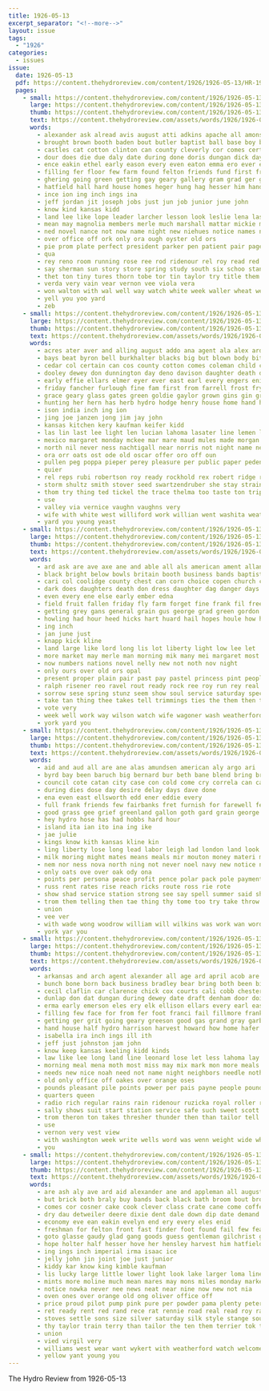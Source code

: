 ```yaml
---
title: 1926-05-13
excerpt_separator: "<!--more-->"
layout: issue
tags:
  - "1926"
categories:
  - issues
issue:
  date: 1926-05-13
  pdf: https://content.thehydroreview.com/content/1926/1926-05-13/HR-1926-05-13.pdf
  pages:
    - small: https://content.thehydroreview.com/content/1926/1926-05-13/small/HR-1926-05-13-01.jpg
      large: https://content.thehydroreview.com/content/1926/1926-05-13/large/HR-1926-05-13-01.jpg
      thumb: https://content.thehydroreview.com/content/1926/1926-05-13/thumbnails/HR-1926-05-13-01.jpg
      text: https://content.thehydroreview.com/assets/words/1926/1926-05-13/HR-1926-05-13-01.txt
      words:
        - alexander ask alread avis august atti adkins apache all amons abernathy avie and alien able alfred age ani are
        - brought brown booth baden bout butler baptist ball base boy big borrow bing but bars bill buy barnes bishop brief burkhalter bach bell best been ben blanks boys bridgeport both back below bollinger band board bring
        - castles cat cotton clinton can county cleverly cor comes certain cecil christian cord care come check cody cabin cox claas chas caddo came crane church cap center class company comet cade cheeks carl con close course city colleen
        - dour does die due daly date during done doris dungan dick day darnell dunn duce dress deal
        - ence eakin ethel early eason every even eaton emma ero ever eakins edna
        - filling fer floor few farm found felton friends fund first friday fate fresh fern for frances fair from fam farmer fee fore fame fly forger fone
        - ghering going green getting gay geary gallery gram grad ger gin giant game given george goodson good glad grounds
        - hatfield hall hard house homes heger hung hag hesser him hand harold high hamons hop hydro her held had hensley hem has herndon hai
        - ince ion ing inch ings ina
        - jeff jordan jit joseph jobs just jun job junior june john
        - know kind kansas kidd
        - land lee like lope leader larcher lesson look leslie lena last lloyd linen lights little lack lead livers lovely losing line lato live lay lor latch law
        - mean may magnolia members merle much marshall mattar mickie main mil many march must melvin mcfarlin monday morris mound maj moore miller made most mine
        - ned novel nance not now name night new niehues notice names noel nicely nen needs
        - over office off ork only ora ough oyster old ors
        - pie prom plate perfect president parker pen patient pair page place people poor piano pers plant pastor poe pope part pears pedro pickles pay paper pro post pare plan pest pink peo por plenty peggy pic prey potter pleasant
        - qua
        - rey reno room running rose ree rod ridenour rel roy read red rinearson rons rupp rolls row reading rom
        - say sherman sun story store spring study south six schoo stange show screen station share states school setting seats senior schon seed saturday sunday sam see street stairs sever star second sermon speaker selves sweet state supply son solo swift schools seven send sues start small ser stores sue salad smith seems sult season speed sans sake stand swe summ special shown standing soon speech speak she
        - thet ton tiny tures thorn tobe tor tin taylor try title them truly too ture table taken tax team tate talk town towns the turer take
        - verda very vain vear vernon vee viola vera
        - won walton with wal well way watch white week waller wheat wei wage want williams work wil worn wien went wilson wide ways war weit will win write wind wright weeks was wax weatherford wear warde
        - yell you yoo yard
        - zeb
    - small: https://content.thehydroreview.com/content/1926/1926-05-13/small/HR-1926-05-13-02.jpg
      large: https://content.thehydroreview.com/content/1926/1926-05-13/large/HR-1926-05-13-02.jpg
      thumb: https://content.thehydroreview.com/content/1926/1926-05-13/thumbnails/HR-1926-05-13-02.jpg
      text: https://content.thehydroreview.com/assets/words/1926/1926-05-13/HR-1926-05-13-02.txt
      words:
        - acres ater aver and alling august addo ana agent ala alex ard arm amos acre allie arthur alva are
        - bays beat byron bell burkhalter blacks big but blown body bitter best blanchard barrett buy boll barnard browne brought better bay born been bert brings buyers business bill bolls
        - cedar col certain can cos county cotton comes coleman child cal car chester clarence call cala caddo chick cone came clerk chas city cope claridge case close copeland caller
        - dooley dewey don dunnington day deno davison daughter death during dinn dun down demotte dukes
        - early effie ellars elmer eyer ever east earl every engers enid ernest entz end
        - friday fancher furlough fine fam first from farrell frost fry fail folk ford floyd for friends fewer friesen frank
        - grace geary glass gates green goldie gaylor grown gins gin grow greeson getting good gas gregg
        - hunting her hern has herb hydro hodge henry house home hand had hom herndon hon heen herman homes hest high hands hill hildebrand hei held hext
        - ison india inch ing ion
        - jing joe janzen jong jim jay john
        - kansas kitchen kery kaufman keifer kidd
        - las lin last lee light len lucian lahoma lasater line lemen ling laten lake lad laga lett live lees logan lemons lane levi large lawrence
        - mexico margaret monday mckee mar mare maud mules made morgan more many mackey mcalester mares money mauk myrick mary market morning much must means marion may miller maurice miss mee mote
        - north nil never ness nachtigall near norris not night name new now
        - ora orr oats ost ode old oscar offer oro off oun
        - pullen peg poppa pieper perey pleasure per public paper peden pleasant post port provine pankratz place pitzer pent pure pearl
        - quier
        - rel reps rubi robertson roy ready rockhold rex robert ridge rate russell run reynolds
        - storm shultz smith stover seed swartzendruber she stay strain safe sone states scot soc south sindy stewart sei school spain subject sister stare seare saturday seen sick son station ship simpson sun streets sax standing sunday sat shorter show special set sop staple schmidt
        - thom try thing ted tickel the trace thelma too taste ton triplett thea tay trip train thomas tom theron town thome
        - use
        - valley via vernice vaughn vaughns very
        - wife with white west williford work willian went washita weatherford wells waller week wesley wright was want winsor warkentin way well word will wilson
        - yard you young yeast
    - small: https://content.thehydroreview.com/content/1926/1926-05-13/small/HR-1926-05-13-03.jpg
      large: https://content.thehydroreview.com/content/1926/1926-05-13/large/HR-1926-05-13-03.jpg
      thumb: https://content.thehydroreview.com/content/1926/1926-05-13/thumbnails/HR-1926-05-13-03.jpg
      text: https://content.thehydroreview.com/assets/words/1926/1926-05-13/HR-1926-05-13-03.txt
      words:
        - ard ask are ave axe ane and able all als american ament alland audi america
        - black bright below bowls britain booth business bands baptist bankers bas brown bible berry braid bread been blue buy but big blond brings boy bridgeport bring
        - cari col coolidge county chest can corn choice copen church class college count cast come cake city charles cold colleen cedar coffee clinton christian clever call cool
        - dark does daughters death don dress daughter dag danger days dainty during day december
        - even every ene else early ember edna
        - field fruit fallen friday fly farm forget fine frank fil free fell fast few first from figures felton frost friends for fail felt fancy
        - getting grey gans general grain gus george grad green gordon griffin gov gray good
        - howling had hour heed hicks hart huard hail hopes houle how hes howard hen hemp held honey hand home has her half hare high
        - ing inch
        - jan june just
        - knapp kick kline
        - land large like lord long lis lot liberty light low lee let
        - more market may merle man morning mik many mei margaret most members mens made milk moore monday moat mcdonald
        - now numbers nations novel nelly new not noth nov night
        - only ours over old ors opal
        - present proper plain pair past pay pastel princess pint people pow pink peoples pastor pure president pope payne plenty
        - ralph risener reo ravel rout ready rock ree roy run rey real ray
        - sorrow sese spring stunz seem show soul service saturday special sunday she selling siege silks said salad spies sermon sarmiento straw sow state suit son school speak second style say story safe straws screen sea styles summer sweet sister sand socks strawberry silk subject small store season sun strange
        - take tan thing thee takes tell trimmings ties the them then toler title thy tuck than trust too
        - vote very
        - week well work way wilson watch wife wagoner wash weatherford wears with wain wear wines was wise win will white went
        - york yard you
    - small: https://content.thehydroreview.com/content/1926/1926-05-13/small/HR-1926-05-13-04.jpg
      large: https://content.thehydroreview.com/content/1926/1926-05-13/large/HR-1926-05-13-04.jpg
      thumb: https://content.thehydroreview.com/content/1926/1926-05-13/thumbnails/HR-1926-05-13-04.jpg
      text: https://content.thehydroreview.com/assets/words/1926/1926-05-13/HR-1926-05-13-04.txt
      words:
        - aid and aud all are ane alas amundsen american aly argo ari
        - byrd bay been baruch big bernard bur beth bane blend bring brest board but business brent barrow boss bing brian beat bear base bars bass bill break
        - council cote catan city case con cold come cry correla can canyon cause call cedar course
        - during dies dose day desire delay days dave done
        - ena even east ellsworth edd ener eddie every
        - full frank friends few fairbanks fret furnish for farewell fete from french fly first former field fand force front
        - good grass gee grief greenland gallon goth gard grain george going govern gan
        - hey hydro hose has had hobbs hard hour
        - island ita ian ito ina ing ike
        - jae julie
        - kings know kith kansas kline kin
        - ling liberty lose long lead labor leigh lad london land look lake laundry lay later lot last lan large less lincoln
        - milk moring might mates means meals mir mouton money materi men mia miller mane many mee made may
        - nem nor ness nova north ning not never noel navy new notice nicholas now
        - only oats ove over oak ody ona
        - points per persona peace profit pence polar pack pole payment people poet point plan peaches pink price pent phe parsonage
        - russ rent rates rise reach ricks route ross rie rote
        - show shad service station strong see say spell summer said shall seeds she sei star sou sat store sare streets season sali short school set steady sum second sunday salmon shina soap sal search soon
        - trom them telling then tae thing thy tome too try take throw tell the tobe top tio thou tall thie tat tue taken than treat traw tho tay
        - union
        - vee ver
        - with wade wong woodrow william will wilkins was work wan word western wilt ware world wey way want why wal while weatherford walt war
        - york yar you
    - small: https://content.thehydroreview.com/content/1926/1926-05-13/small/HR-1926-05-13-05.jpg
      large: https://content.thehydroreview.com/content/1926/1926-05-13/large/HR-1926-05-13-05.jpg
      thumb: https://content.thehydroreview.com/content/1926/1926-05-13/thumbnails/HR-1926-05-13-05.jpg
      text: https://content.thehydroreview.com/assets/words/1926/1926-05-13/HR-1926-05-13-05.txt
      words:
        - arkansas and arch agent alexander all age ard april acob are allen
        - bunch bone born back business bradley bear bring both been bigger bean better box below bandy bak bird baby bill benfield but benefield big buick bal bank buyers
        - cecil claflin car clarence chick cox courts cali cobb chester county chow check clock cos cal coupe chronic chance class cee columbus can col char cad city choice came certo
        - dunlap don dat dungan during dewey date draft denham door doing day dake done daughter dodge dera
        - erma early emerson eles ery elk ellison ellars every earl easy
        - filling few face for from fer foot franci fail fillmore frank fish farm fed first folks fort fine fast
        - getting ger grit going geary greeson good gas grand gray garber grain glass glad grant gor
        - hand house half hydro harrison harvest howard how home hafer hesser hinton has henke huffman hope heart hol harvester homer had hold hodgson holter hatfield her handle hie him henry
        - isabella ira inch ings ill ith
        - jeff just johnston jam john
        - know keep kansas keeling kidd kinds
        - law like lee long land line leonard lose let less lahoma lay list light letter lemons longer left loader large lemon lare late los lightning last little
        - morning meal mena moth most miss may mix mark mon more meals mond many mention mary mill magnolia method monday made motto much man
        - needs new nice noah need not name night neighbors needle noth
        - old only office off oakes over orange oses
        - pounds pleasant pile points power per pais payne people pound price para place plants powder piece phon pitzer point
        - quarters queen
        - radio rich regular rains rain ridenour ruzicka royal roller route ruhl ray reese reno rather res rog real ran rogers
        - sally shows suit start station service safe such sweet scott saturday sun sutton still stove sees sale sunday standard season see sales south store star shake shape sermon say sell school stock salary small stoves son stran she show
        - trom theron ton takes thresher thunder then than tailor tell thomas trip tory thing taken them take tee try the test
        - use
        - vernon very vest view
        - with washington week write wells word was wenn weight wide wheat while wee watch weather way went won wagon work will want
        - you
    - small: https://content.thehydroreview.com/content/1926/1926-05-13/small/HR-1926-05-13-06.jpg
      large: https://content.thehydroreview.com/content/1926/1926-05-13/large/HR-1926-05-13-06.jpg
      thumb: https://content.thehydroreview.com/content/1926/1926-05-13/thumbnails/HR-1926-05-13-06.jpg
      text: https://content.thehydroreview.com/assets/words/1926/1926-05-13/HR-1926-05-13-06.txt
      words:
        - are ash aly ave ard aid alexander ane and appleman all august
        - but brick both braly buy bands back black bath broom bout brown born bottom boy binder better brill best bly boys baughman burner
        - comes cor cosner cake cook clever class crate cane come coffee church can child chamber cat cust corn choice coats came credit company comfort chet
        - dry dau detweiler deere dixie dent dale down dip date demand dise daugherty dainty daughter day
        - economy eve ean eakin evelyn end ery every eles enid
        - freshman for felton front fast finder foot found fail few fea flock first farm fost from
        - goto glasse gaudy glad gang goods guess gentleman gilchrist glidewell ging good george grow griffin given gas
        - hope holter half hesser hove her hensley harvest him hatfield hafer hinton hold hydro himes held home howard
        - ing ings inch imperial irma isaac ice
        - jelly john jin joint joe just junior
        - kiddy kar know king kimble kaufman
        - lis lucky large little lower light look lake larger loma line low
        - mints more moline much mean mares may mons miles monday marke must members mine mar men miss math milk morning
        - notice nowka never nee news neat near nine now new not nia
        - oven ones over orange old ong oliver office off
        - price proud pilot pump pink pure per powder pama plenty peter pete paper page
        - ret ready rent red rand rece rat rennie road real read roy ray regular row rumley rowan running rock rade robert robes
        - stoves settle sons size silver saturday silk style stange south show suits song stover special shipp sho seed saw spring store surpris seem suite sund schools sale state saving straws sudan short set soros straw senior ship shade still see stunz stay strength summer season smith sell sea six son
        - thy taylor train terry than tailor the ten them terrier tok thelma thi ties tor trees trac
        - union
        - vied virgil very
        - williams west wear want wykert with weatherford watch welcome whit water way was wit white wate why weeks warm week will work
        - yellow yant young you
---
```


The Hydro Review from 1926-05-13

<!--more-->

